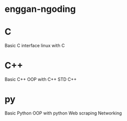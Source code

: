 # enggan-ngoding
# C
Basic C
interface linux with C
# C++
Basic C++
OOP with C++
STD C++
# py
Basic Python
OOP with python
Web scraping
Networking
